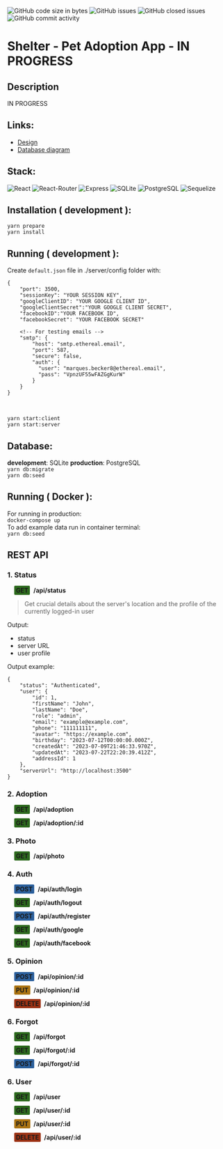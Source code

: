 ![GitHub code size in bytes](https://img.shields.io/github/languages/code-size/FIL708/shelter?style=for-the-badge)
![GitHub issues](https://img.shields.io/github/issues/FIL708/shelter?color=%23238636&style=for-the-badge)
![GitHub closed issues](https://img.shields.io/github/issues-closed/FIL708/shelter?color=%23A371F7&style=for-the-badge)
![GitHub commit activity](https://img.shields.io/github/commit-activity/m/FIL708/shelter?style=for-the-badge)

# Shelter - Pet Adoption App - IN PROGRESS
## Description
IN PROGRESS
## Links:
* [Design](https://www.figma.com/file/gddkQdzVP0pw7dIb1oNa5C/animal-shelter?node-id=20%3A105&t=7muUg5TZjm3H3sBN-1)
* [Database diagram](https://drawsql.app/teams/estate/diagrams/shelter)
## Stack:
![React](https://img.shields.io/badge/React-20232A?style=for-the-badge&logo=react&logoColor=61DAFB)
![React-Router](https://img.shields.io/badge/React_Router-CA4245?style=for-the-badge&logo=react-router&logoColor=white)
![Express](https://img.shields.io/badge/Express.js-404D59?style=for-the-badge)
![SQLite](https://img.shields.io/badge/SQLite-07405E?style=for-the-badge&logo=sqlite&logoColor=white)
![PostgreSQL](https://img.shields.io/badge/PostgreSQL-316192?style=for-the-badge&logo=postgresql&logoColor=white)
![Sequelize](https://img.shields.io/badge/Sequelize-52B0E7?style=for-the-badge&logo=Sequelize&logoColor=white)

## Installation ( development ):
`yarn prepare`
<br>
`yarn install`
## Running ( development ):
Create `default.json` file in ./server/config folder with:
```
{
    "port": 3500,
    "sessionKey": "YOUR SESSION KEY",
    "googleClientID": "YOUR GOOGLE CLIENT ID",
    "googleClientSecret":"YOUR GOOGLE CLIENT SECRET",
    "facebookID":"YOUR FACEBOOK ID",
    "facebookSecret": "YOUR FACEBOOK SECRET"
    
    <!-- For testing emails -->
    "smtp": {
        "host": "smtp.ethereal.email",
        "port": 587,
        "secure": false,
        "auth": {
          "user": "marques.becker8@ethereal.email",
          "pass": "VpnzUF55wFAZGgKurW"
        }
    }
}
```
<br>

`yarn start:client`
<br>
`yarn start:server`

## Database:
**development**: SQLite  **production**: PostgreSQL
<br>
`yarn db:migrate`
<br>
`yarn db:seed`

## Running ( Docker ):
For running in production:
<br>
`docker-compose up`
<br>
To add example data run in container terminal:
<br>
`yarn db:seed`

## REST API

### 1. Status
<strong style="background-color:#2c691d;margin:0 4px 0 16px;padding:2px 4px;border-radius:2px">GET</strong> 
**/api/status**

> Get crucial details about the server's location and the profile of the currently logged-in user

Output:
- status
- server URL
- user profile

Output example:
```
{
    "status": "Authenticated",
    "user": {
        "id": 1,
        "firstName": "John",
        "lastName": "Doe",
        "role": "admin",
        "email": "example@example.com",
        "phone": "111111111",
        "avatar": "https://example.com",
        "birthday": "2023-07-12T00:00:00.000Z",
        "createdAt": "2023-07-09T21:46:33.970Z",
        "updatedAt": "2023-07-22T22:20:39.412Z",
        "addressId": 1
    },
    "serverUrl": "http://localhost:3500"
}
```


### 2. Adoption
<strong style="background-color:#2c691d;margin:0 4px 0 16px;padding:2px 4px; border-radius:2px">GET</strong> **/api/adoption**

<strong style="background-color:#2c691d;margin:0 4px 0 16px;padding:2px 4px; border-radius:2px">GET</strong> **/api/adoption/:id**


### 3. Photo
<strong style="background-color:#2c691d;margin:0 4px 0 16px;padding:2px 4px; border-radius:2px">GET</strong> **/api/photo**

### 4. Auth
<strong style="background-color:#2c609c;margin:0 4px 0 16px;padding:2px 4px; border-radius:2px">POST</strong> **/api/auth/login**

<strong style="background-color:#2c691d;margin:0 4px 0 16px;padding:2px 4px; border-radius:2px">GET</strong> **/api/auth/logout**

<strong style="background-color:#2c609c;margin:0 4px 0 16px;padding:2px 4px; border-radius:2px">POST</strong> **/api/auth/register**

<strong style="background-color:#2c691d;margin:0 4px 0 16px;padding:2px 4px; border-radius:2px">GET</strong> **/api/auth/google**

<strong style="background-color:#2c691d;margin:0 4px 0 16px;padding:2px 4px; border-radius:2px">GET</strong> **/api/auth/facebook**

### 5. Opinion
<strong style="background-color:#2c609c;margin:0 4px 0 16px;padding:2px 4px; border-radius:2px">POST</strong> **/api/opinion/:id**

<strong style="background-color:#ab7413;margin:0 4px 0 16px;padding:2px 4px; border-radius:2px">PUT</strong> **/api/opinion/:id**

<strong style="background-color:#9c3214;margin:0 4px 0 16px;padding:2px 4px; border-radius:2px">DELETE</strong> **/api/opinion/:id**


### 6. Forgot
<strong style="background-color:#2c691d;margin:0 4px 0 16px;padding:2px 4px; border-radius:2px">GET</strong> **/api/forgot**

<strong style="background-color:#2c691d;margin:0 4px 0 16px;padding:2px 4px; border-radius:2px">GET</strong> **/api/forgot/:id**

<strong style="background-color:#2c609c;margin:0 4px 0 16px;padding:2px 4px; border-radius:2px">POST</strong> **/api/forgot/:id**

### 6. User
<strong style="background-color:#2c691d;margin:0 4px 0 16px;padding:2px 4px; border-radius:2px">GET</strong> **/api/user**

<strong style="background-color:#2c691d;margin:0 4px 0 16px;padding:2px 4px; border-radius:2px">GET</strong> **/api/user/:id**

<strong style="background-color:#ab7413;margin:0 4px 0 16px;padding:2px 4px; border-radius:2px">PUT</strong> **/api/user/:id**

<strong style="background-color:#9c3214;margin:0 4px 0 16px;padding:2px 4px; border-radius:2px">DELETE</strong> **/api/user/:id**